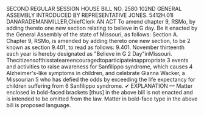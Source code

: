 SECOND REGULAR SESSION
HOUSE BILL NO. 2580
102ND GENERAL ASSEMBLY
INTRODUCED BY REPRESENTATIVE JONES.
5412H.01I DANARADEMANMILLER,ChiefClerk
AN ACT
To amend chapter 9, RSMo, by adding thereto one new section relating to believe in G day.
Be it enacted by the General Assembly of the state of Missouri, as follows:
Section A. Chapter 9, RSMo, is amended by adding thereto one new section, to be
2 known as section 9.401, to read as follows:
9.401. November thirteenth each year is hereby designated as "Believe in G
2 Day"inMissouri. Thecitizensofthisstateareencouragedtoparticipateinappropriate
3 events and activities to raise awareness for Sanfilippo syndrome, which causes
4 Alzheimer's-like symptoms in children, and celebrate Gianna Wacker, a Missourian
5 who has defied the odds by exceeding the life expectancy for children suffering from
6 Sanfilippo syndrome.
✔
EXPLANATION — Matter enclosed in bold-faced brackets [thus] in the above bill is not enacted and is
intended to be omitted from the law. Matter in bold-face type in the above bill is proposed language.
